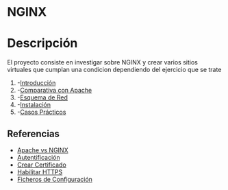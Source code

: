 # NGINX

# Descripción
El proyecto consiste en investigar sobre NGINX y crear varios sitios virtuales que cumplan una condicion dependiendo del ejercicio que se trate

1. -[Introducción](https://github.com/jesusromero92/docker-portainer/blob/main/Indice/introduccion.md)
2. -[Comparativa con Apache](https://github.com/jesusromero92/NGINX/blob/main/Indices/comparativa.md)
3. -[Esquema de Red](https://github.com/jesusromero92/NGINX/blob/main/Indices/Esquema.md)
4. -[Instalación](https://github.com/jesusromero92/NGINX/blob/main/Indices/instalacion.md)
5. -[Casos Prácticos](https://github.com/jesusromero92/NGINX/blob/main/Indices/practica.md)

## **Referencias**
  * [Apache vs NGINX](https://www.redeszone.net/2019/01/26/apache-vs-nginx-servidor-web-2019/)
  * [Autentificación](https://docs.nginx.com/nginx/admin-guide/security-controls/configuring-http-basic-authentication/)
  * [Crear Certificado](https://www.xn--linuxenespaol-skb.com/tutoriales/crear-certificado-ssl-autofirmado-openssl/)
  * [Habilitar HTTPS](https://techexpert.tips/es/nginx-es/habilitar-https-en-nginx/)
  * [Ficheros de Configuración](https://www.nexolinux.com/servidor-web-nginx-instalacion-y-ficheros-de-configuracion/)
  
